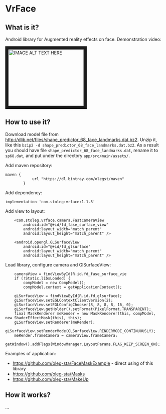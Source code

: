 # VrFace

## What is it?

Android library for Augmented reality effects on face.
Demonstration video:

<a href="http://www.youtube.com/watch?feature=player_embedded&v=tnyJwTl7KT4
" target="_blank"><img src="http://img.youtube.com/vi/tnyJwTl7KT4/0.jpg" 
alt="IMAGE ALT TEXT HERE" width="240" height="180" border="10" /></a>

## How to use it?

Download model file from http://dlib.net/files/shape_predictor_68_face_landmarks.dat.bz2.
Unzip it, like this `bzip2 -d shape_predictor_68_face_landmarks.dat.bz2`.
As a result you should have file `shape_predictor_68_face_landmarks.dat`,
rename it to `sp68.dat`, and put under the directory `app/src/main/assets/`.

Add maven repository:

```
maven {
            url "https://dl.bintray.com/olegst/maven"
        }
```

Add dependency:

```
implementation 'com.stoleg:vrface:1.1.3'
```

Add view to layout:

```
    <com.stoleg.vrface.camera.FastCameraView
        android:id="@+id/fd_fase_surface_view"
        android:layout_width="match_parent"
        android:layout_height="match_parent" />

    <android.opengl.GLSurfaceView
        android:id="@+id/fd_glsurface"
        android:layout_width="match_parent"
        android:layout_height="match_parent" />
```    

Load library, configure camera and GlSurfaceView:

```
    cameraView = findViewById(R.id.fd_fase_surface_vie
    if (!Static.libsLoaded) {
        compModel = new CompModel();
        compModel.context = getApplicationContext();
    
    gLSurfaceView = findViewById(R.id.fd_glsurface);
    gLSurfaceView.setEGLContextClientVersion(2);
    gLSurfaceView.setEGLConfigChooser(8, 8, 8, 8, 16, 0);
    gLSurfaceView.getHolder().setFormat(PixelFormat.TRANSPARENT);
    final MaskRenderer meRender = new MaskRenderer(this, compModel, new ShaderEffectMask(this), this);
    gLSurfaceView.setRenderer(meRender);
    gLSurfaceView.setRenderMode(GLSurfaceView.RENDERMODE_CONTINUOUSLY);
    meRender.frameCamera = cameraView.frameCamera;
    getWindow().addFlags(WindowManager.LayoutParams.FLAG_KEEP_SCREEN_ON);
```

Examples of application:
* https://github.com/oleg-sta/FaceMaskExample - direct using of this library
* https://github.com/oleg-sta/Masks
* https://github.com/oleg-sta/MakeUp


## How it works?
...